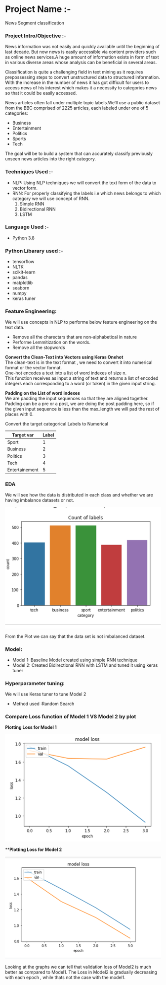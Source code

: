 # Project Name :-
News Segment classification

### Project Intro/Objective :-
News information was not easily and quickly available until the beginning of last decade. But now news is easily accessible via content providers such as online news services.A huge amount of information exists in form of text in various diverse areas whose analysis can be beneficial in several areas.

Classification is quite a challenging field in text mining as it requires prepossessing steps to convert unstructured data to structured information. With the increase in the number of news it has got difficult for users to access news of his interest which makes it a necessity to categories news so that it could be easily accessed.

News articles often fall under multiple topic labels.We’ll use a public dataset from the BBC comprised of 2225 articles, each labeled under one of 5 categories: <br>
- Business
- Entertainment
- Politics
- Sports 
- Tech

The goal will be to build a system that can accurately classify previously unseen news articles into the right category.

### Techniques  Used :-
- NLP: Using NLP techniques we will convert the text form of the data to vector form.
- RNN: For properly classifying the labels i.e which news belongs to which category we will use concept of RNN. 
    1. Simple RNN
    2. Bidirectional RNN
    3. LSTM

### Language Used :-
- Python 3.8

### Python Libarary used :-
- tensorflow
- NLTK
- scikit-learn
- pandas
- matplotlib
- seaborn
- numpy
- keras tuner

### Feature Engineering:

We will use concepts in NLP to performe below feature engineering on the text data.<br>

- Remove all the charectars that are non-alphabetical in nature
- Performe Lemmitization on the words.
- Remove all the stopwords

**Convert the Clean-Text into Vectors using Keras Onehot**<br>
The clean-text is in the text format , we need to convert it into numerical format or the vector format.<br>
One-hot encodes a text into a list of word indexes of size n.<br>
This function receives as input a string of text and returns a list of encoded integers each corresponding to a word (or token) in the given input string.<br>

**Padding on the List of word indexes**<br>
We are padding the input sequences so that they are aligned together.<br>
Padding can be a pre or a post, we are doing the post padding here, so if the given input sequence is less than the max_length we will pad the rest of places with 0.<br>

Convert the target categorical Labels to Numerical

| Target var    | Label      |
| ------------- |----------- |
| Sport         | 1          |
| Business      | 2          |
| Politics      | 3          |
| Tech          | 4          |
| Entertainement| 5          |


### EDA
We will see how the data is distributed in each class and whether we are having imbalance datasets or not.

![](Images/countplot.PNG)

From the Plot we can say that the data set is not imbalanced dataset.


### Model:
- Model 1: Baseline Model created using simple RNN technique
- Model 2: Created Bidirectional RNN with LSTM and tuned it using keras tuner

### Hyperparameter tuning:
We will use Keras tuner to tune Model 2<br>

 - Method used :Random Search
 
### Compare Loss function of Model 1 VS Model 2 by plot

**Plotting Loss for Model 1**

![](Images/Model1_Loss.PNG)


****Plotting Loss for Model 2**

![](Images/Model2_Loss.PNG)

Looking at the graphs we can tell that validation loss of Model2 is much better as compared to Model1.
The Loss in Model2 is gradually decreasing with each epoch , while thats not the case with the model1.



 
